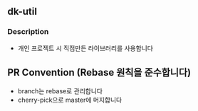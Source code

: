 ## dk-util

### Description 
- 개인 프로젝트 시 직접만든 라이브러리를 사용합니다

## PR Convention (Rebase 원칙을 준수합니다)
- branch는 rebase로 관리합니다
- cherry-pick으로 master에 머지합니다